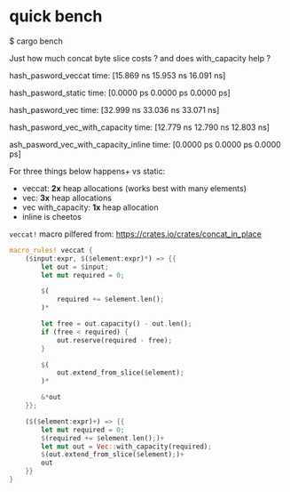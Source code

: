 # quick bench

$ cargo bench

Just how much concat byte slice costs ? and does with_capacity help ?

hash_pasword_veccat     time:   [15.869 ns 15.953 ns 16.091 ns]

hash_pasword_static     time:   [0.0000 ps 0.0000 ps 0.0000 ps]

hash_pasword_vec        time:   [32.999 ns 33.036 ns 33.071 ns]

hash_pasword_vec_with_capacity
                        time:   [12.779 ns 12.790 ns 12.803 ns]

ash_pasword_vec_with_capacity_inline
                        time:   [0.0000 ps 0.0000 ps 0.0000 ps]

For three things below happens+ vs static:
 - veccat: **2x** heap allocations (works best with many elements)
 - vec: **3x** heap allocations
 - vec with_capacity: **1x** heap allocation
 - inline is cheetos

`veccat!` macro pilfered from: https://crates.io/crates/concat_in_place

```rust
macro_rules! veccat {
    ($input:expr, $($element:expr)*) => {{
        let out = $input;
        let mut required = 0;

        $(
            required += $element.len();
        )*

        let free = out.capacity() - out.len();
        if (free < required) {
            out.reserve(required - free);
        }

        $(
            out.extend_from_slice($element);
        )*

        &*out
    }};

    ($($element:expr)+) => {{
        let mut required = 0;
        $(required += $element.len();)+
        let mut out = Vec::with_capacity(required);
        $(out.extend_from_slice($element);)+
        out
    }}
}
```